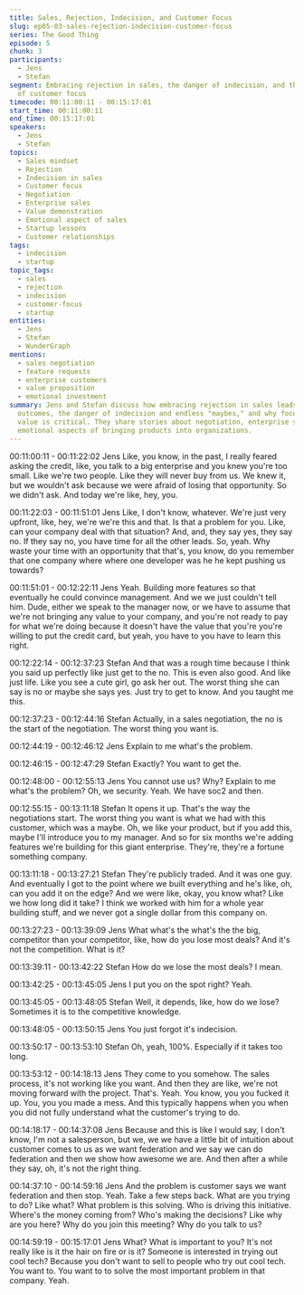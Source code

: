 ```yaml
---
title: Sales, Rejection, Indecision, and Customer Focus
slug: ep05-03-sales-rejection-indecision-customer-focus
series: The Good Thing
episode: 5
chunk: 3
participants:
  - Jens
  - Stefan
segment: Embracing rejection in sales, the danger of indecision, and the importance
  of customer focus
timecode: 00:11:00:11 - 00:15:17:01
start_time: 00:11:00:11
end_time: 00:15:17:01
speakers:
  - Jens
  - Stefan
topics:
  - Sales mindset
  - Rejection
  - Indecision in sales
  - Customer focus
  - Negotiation
  - Enterprise sales
  - Value demonstration
  - Emotional aspect of sales
  - Startup lessons
  - Customer relationships
tags:
  - indecision
  - startup
topic_tags:
  - sales
  - rejection
  - indecision
  - customer-focus
  - startup
entities:
  - Jens
  - Stefan
  - WunderGraph
mentions:
  - sales negotiation
  - feature requests
  - enterprise customers
  - value proposition
  - emotional investment
summary: Jens and Stefan discuss how embracing rejection in sales leads to better
  outcomes, the danger of indecision and endless "maybes," and why focusing on customer
  value is critical. They share stories about negotiation, enterprise sales, and the
  emotional aspects of bringing products into organizations.
---
```


00:11:00:11 - 00:11:22:02
Jens
Like, you know, in the past, I really feared asking the credit, like, you talk to a big enterprise and
you knew you're too small. Like we're two people. Like they will never buy from us. We knew it,
but we wouldn't ask because we were afraid of losing that opportunity. So we didn't ask. And
today we're like, hey, you.

00:11:22:03 - 00:11:51:01
Jens
Like, I don't know, whatever. We're just very upfront, like, hey, we're we're this and that. Is that a
problem for you. Like, can your company deal with that situation? And, and, they say yes, they
say no. If they say no, you have time for all the other leads. So, yeah. Why waste your time with
an opportunity that that's, you know, do you remember that one company where where one
developer was he he kept pushing us towards?

00:11:51:01 - 00:12:22:11
Jens
Yeah. Building more features so that eventually he could convince management. And we we just
couldn't tell him. Dude, either we speak to the manager now, or we have to assume that we're
not bringing any value to your company, and you're not ready to pay for what we're doing
because it doesn't have the value that you're you're willing to put the credit card, but yeah, you
have to you have to learn this right.

00:12:22:14 - 00:12:37:23
Stefan
And that was a rough time because I think you said up perfectly like just get to the no. This is
even also good. And like just life. Like you see a cute girl, go ask her out. The worst thing she
can say is no or maybe she says yes. Just try to get to know. And you taught me this.

00:12:37:23 - 00:12:44:16
Stefan
Actually, in a sales negotiation, the no is the start of the negotiation. The worst thing you want is.

00:12:44:19 - 00:12:46:12
Jens
Explain to me what's the problem.

00:12:46:15 - 00:12:47:29
Stefan
Exactly? You want to get the.

00:12:48:00 - 00:12:55:13
Jens
You cannot use us? Why? Explain to me what's the problem? Oh, we security. Yeah. We have
soc2 and then.

00:12:55:15 - 00:13:11:18
Stefan
It opens it up. That's the way the negotiations start. The worst thing you want is what we had
with this customer, which was a maybe. Oh, we like your product, but if you add this, maybe I'll
introduce you to my manager. And so for six months we're adding features we're building for this
giant enterprise. They're, they're a fortune something company.

00:13:11:18 - 00:13:27:21
Stefan
They're publicly traded. And it was one guy. And eventually I got to the point where we built
everything and he's like, oh, can you add it on the edge? And we were like, okay, you know
what? Like we how long did it take? I think we worked with him for a whole year building stuff,
and we never got a single dollar from this company on.

00:13:27:23 - 00:13:39:09
Jens
What what's the what's the the big, competitor than your competitor, like, how do you lose most
deals? And it's not the competition. What is it?

00:13:39:11 - 00:13:42:22
Stefan
How do we lose the most deals? I mean.

00:13:42:25 - 00:13:45:05
Jens
I put you on the spot right? Yeah.

00:13:45:05 - 00:13:48:05
Stefan
Well, it depends, like, how do we lose? Sometimes it is to the competitive knowledge.

00:13:48:05 - 00:13:50:15
Jens
You just forgot it's indecision.

00:13:50:17 - 00:13:53:10
Stefan
Oh, yeah, 100%. Especially if it takes too long.

00:13:53:12 - 00:14:18:13
Jens
They come to you somehow. The sales process, it's not working like you want. And then they
are like, we're not moving forward with the project. That's. Yeah. You know, you you fucked it up.
You, you you made a mess. And this typically happens when you when you did not fully
understand what the customer's trying to do.

00:14:18:17 - 00:14:37:08
Jens
Because and this is like I would say, I don't know, I'm not a salesperson, but we, we we have a
little bit of intuition about customer comes to us as we want federation and we say we can do
federation and then we show how awesome we are. And then after a while they say, oh, it's not
the right thing.

00:14:37:10 - 00:14:59:16
Jens
And the problem is customer says we want federation and then stop. Yeah. Take a few steps
back. What are you trying to do? Like what? What problem is this solving. Who is driving this
initiative. Where's the money coming from? Who's making the decisions? Like why are you
here? Why do you join this meeting? Why do you talk to us?

00:14:59:19 - 00:15:17:01
Jens
What? What is important to you? It's not really like is it the hair on fire or is it? Someone is
interested in trying out cool tech? Because you don't want to sell to people who try out cool
tech. You want to. You want to to solve the most important problem in that company. Yeah.